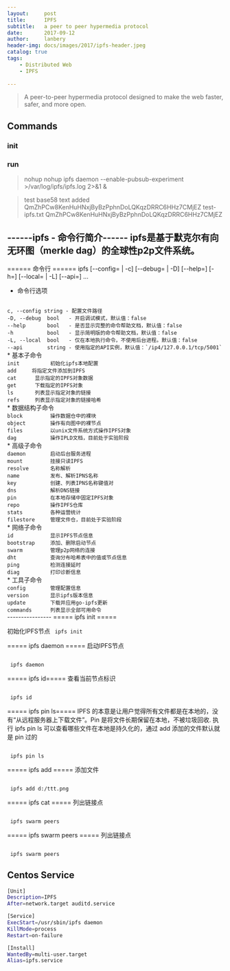```yaml
---
layout:     post
title:      IPFS 
subtitle:   a peer to peer hypermedia protocol 
date:       2017-09-12
author:     lanbery
header-img: docs/images/2017/ipfs-header.jpeg
catalog: true
tags:
    - Distributed Web
    - IPFS
    
---
```


> A peer-to-peer hypermedia protocol
designed to make the web faster, safer, and more open.


## Commands

### init

### run

> nohup 
nohup ipfs daemon --enable-pubsub-experiment >/var/log/ipfs/ipfs.log 2>&1 &

> test base58 text
added QmZhPCw8KenHuHNxjByBzPphnDoLQKqzDRRC6HHz7CMjEZ test-ipfs.txt
QmZhPCw8KenHuHNxjByBzPphnDoLQKqzDRRC6HHz7CMjEZ

<text type="danger" size="28px">------ipfs - 命令行简介------</text>
ipfs是基于默克尔有向无环图（merkle dag）的全球性p2p文件系统。
-----------------
====== 命令行 ======
  ipfs [--config=<config> | -c] [--debug=<debug> | -D] 
       [--help=<help>] [-h=<h>] [--local=<local> | -L] 
       [--api=<api>] <command> ...
  * 命令行选项
<code java>
c, --config string - 配置文件路径
-D, --debug  bool   - 开启调试模式，默认值：false
--help       bool   - 是否显示完整的命令帮助文档，默认值：false
-h           bool   - 显示简明版的命令帮助文档，默认值：false
-L, --local  bool   - 仅在本地执行命令，不使用后台进程。默认值：false
--api        string - 使用指定的API实例，默认值：`/ip4/127.0.0.1/tcp/5001`
</code> 
  * 基本子命令
<code java>
init          初始化ipfs本地配置
add <path>    将指定文件添加到IPFS
cat <ref>     显示指定的IPFS对象数据
get <ref>     下载指定的IPFS对象
ls <ref>      列表显示指定对象的链接
refs <ref>    列表显示指定对象的链接哈希
</code>
  * 数据结构子命令
<code java>
block         操作数据仓中的裸块
object        操作有向图中的裸节点
files         以unix文件系统方式操作IPFS对象
dag           操作IPLD文档，目前处于实验阶段
</code>
  * 高级子命令
<code java>
daemon        启动后台服务进程
mount         挂接只读IPFS
resolve       名称解析
name          发布、解析IPNS名称
key           创建、列表IPNS名称键值对
dns           解析DNS链接
pin           在本地存储中固定IPFS对象
repo          操作IPFS仓库
stats         各种运营统计
filestore     管理文件仓，目前处于实验阶段
</code>
  * 网络子命令
<code java>
id            显示IPFS节点信息
bootstrap     添加、删除启动节点
swarm         管理p2p网络的连接
dht           查询分布哈希表中的值或节点信息
ping          检测连接延时
diag          打印诊断信息
</code>
  * 工具子命令      
<code java>
config        管理配置信息
version       显示ipfs版本信息
update        下载并应用go-ipfs更新
commands      列表显示全部可用命令
</code>
----------------
===== ipfs init =====

  初始化IPFS节点
<code java>
 ipfs init
</code>

===== ipfs daemon =====
  启动IPFS节点

<code java>
 ipfs daemon
</code>

===== ipfs id=====
  查看当前节点标识

<code java>
 ipfs id
</code>

===== ipfs pin ls=====
  IPFS 的本意是让用户觉得所有文件都是在本地的，没有“从远程服务器上下载文件”。Pin 是将文件长期保留在本地，不被垃圾回收.
  执行 ipfs pin ls 可以查看哪些文件在本地是持久化的，通过 add 添加的文件默认就是 pin 过的

<code java>
 ipfs pin ls
</code>

===== ipfs add =====
  添加文件

<code java>
 ipfs add d:/ttt.png 
</code>

===== ipfs cat =====
  列出链接点

<code java>
 ipfs swarm peers 
</code>

===== ipfs swarm peers =====
  列出链接点

<code java>
 ipfs swarm peers 
</code>

## Centos Service

```bash
[Unit]
Description=IPFS 
After=network.target auditd.service

[Service]
ExecStart=/usr/sbin/ipfs daemon
KillMode=process
Restart=on-failure

[Install]
WantedBy=multi-user.target
Alias=ipfs.service
```
